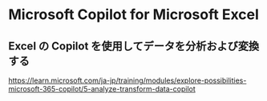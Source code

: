 # Microsoft Copilot for Microsoft Excel

## Excel の Copilot を使用してデータを分析および変換する

https://learn.microsoft.com/ja-jp/training/modules/explore-possibilities-microsoft-365-copilot/5-analyze-transform-data-copilot
